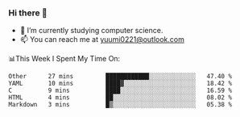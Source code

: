 ### Hi there 👋

- 📕 I’m currently studying computer science.
- 📫 You can reach me at yuumi0221@outlook.com


📊This Week I Spent My Time On:
<!--START_SECTION:waka-->
```text
Other      27 mins         ████████████░░░░░░░░░░░░░   47.40 % 
YAML       10 mins         ████▓░░░░░░░░░░░░░░░░░░░░   18.42 % 
C          9 mins          ████░░░░░░░░░░░░░░░░░░░░░   16.59 % 
HTML       4 mins          ██░░░░░░░░░░░░░░░░░░░░░░░   08.02 % 
Markdown   3 mins          █▒░░░░░░░░░░░░░░░░░░░░░░░   05.38 % 
```
<!--END_SECTION:waka-->

<!--
**Yuumi0221/Yuumi0221** is a ✨ _special_ ✨ repository because its `README.md` (this file) appears on your GitHub profile.

Here are some ideas to get you started:

- 🔭 I’m currently working on ...
- 🌱 I’m currently learning ...
- 👯 I’m looking to collaborate on ...
- 🤔 I’m looking for help with ...
- 💬 Ask me about ...
- 📫 How to reach me: ...
- 😄 Pronouns: ...
- ⚡ Fun fact: ...
-->
